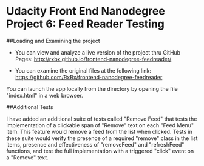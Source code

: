 # Udacity Front End Nanodegree Project 6: Feed Reader Testing

##Loading and Examining the project

- You can view and analyze a live version of the project thru GitHub Pages:
http://rxbx.github.io/frontend-nanodegree-feedreader/

- You can examine the original files at the following link:
https://github.com/RxBx/frontend-nanodegree-feedreader

You can launch the app locally from the directory by opening the file "index.html" in a web browser.

##Additional Tests

I have added an additional suite of tests called "Remove Feed" that tests the implementation of a clickable span of "Remove" text on each "Feed Menu" item. This feature would remove a feed from the list when clicked.  Tests in these suite would verify the presence of a required "remove" class in the list items, presence and effectiveness of "removeFeed" and "refreshFeed" functions, and test the full implementation with a triggered "click" event on a "Remove" text.
